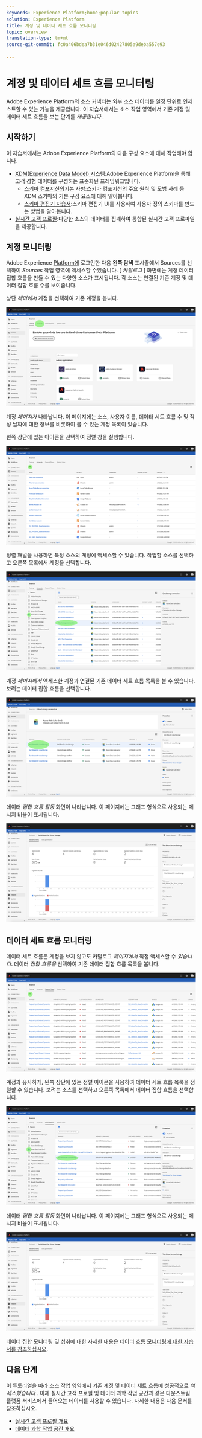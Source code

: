 ```yaml
---
keywords: Experience Platform;home;popular topics
solution: Experience Platform
title: 계정 및 데이터 세트 흐름 모니터링
topic: overview
translation-type: tm+mt
source-git-commit: fc0a406bdea7b31e046d02427805a9deba557e93

---
```



# 계정 및 데이터 세트 흐름 모니터링

Adobe Experience Platform의 소스 커넥터는 외부 소스 데이터를 일정 단위로 인제스트할 수 있는 기능을 제공합니다. 이 자습서에서는 소스 작업 영역에서 기존 계정 및 데이터 세트 흐름을 보는 단계를 *제공합니다* .

## 시작하기

이 자습서에서는 Adobe Experience Platform의 다음 구성 요소에 대해 작업해야 합니다.

- [XDM(Experience Data Model) 시스템](../../../xdm/home.md):Adobe Experience Platform을 통해 고객 경험 데이터를 구성하는 표준화된 프레임워크입니다.
   - [스키마 컴포지션의](../../../xdm/schema/composition.md)기본 사항:스키마 컴포지션의 주요 원칙 및 모범 사례 등 XDM 스키마의 기본 구성 요소에 대해 알아봅니다.
   - [스키마 편집기 자습서](../../../xdm/tutorials/create-schema-ui.md):스키마 편집기 UI를 사용하여 사용자 정의 스키마를 만드는 방법을 알아봅니다.
- [실시간 고객 프로필](../../../profile/home.md):다양한 소스의 데이터를 집계하여 통합된 실시간 고객 프로파일을 제공합니다.

## 계정 모니터링

Adobe Experience <a href="https://platform.adobe.com" target="_blank">Platform에</a> 로그인한 다음 **왼쪽 탐색** 표시줄에서 Sources를 선택하여 *Sources* 작업 영역에 액세스할 수있습니다. [ *카탈로그* ] 화면에는 계정 데이터 집합 흐름을 만들 수 있는 다양한 소스가 표시됩니다. 각 소스는 연결된 기존 계정 및 데이터 집합 흐름 수를 보여줍니다.

상단 *헤더에서* 계정을 선택하여 기존 계정을 봅니다.

![카탈로그](../../images/tutorials/monitor/catalog.png)

계정 *페이지가* 나타납니다. 이 페이지에는 소스, 사용자 이름, 데이터 세트 흐름 수 및 작성 날짜에 대한 정보를 비롯하여 볼 수 있는 계정 목록이 있습니다.

왼쪽 상단에 있는 아이콘을 선택하여 정렬 창을 실행합니다.

![계정](../../images/tutorials/monitor/accounts-list.png)

정렬 패널을 사용하면 특정 소스의 계정에 액세스할 수 있습니다. 작업할 소스를 선택하고 오른쪽 목록에서 계정을 선택합니다.

![계정 선택](../../images/tutorials/monitor/accounts-sort.png)

계정 *페이지에서* 액세스한 계정과 연결된 기존 데이터 세트 흐름 목록을 볼 수 있습니다. 보려는 데이터 집합 흐름을 선택합니다.

![계정 페이지](../../images/tutorials/monitor/dataset-flows.png)

데이터 *집합 흐름 활동* 화면이 나타납니다. 이 페이지에는 그래프 형식으로 사용되는 메시지 비율이 표시됩니다.

![dataset-flow-activity](../../images/tutorials/monitor/dataset-flows-activity.png)

## 데이터 세트 흐름 모니터링

데이터 세트 흐름은 계정을 보지 않고도 카탈로그 *페이지에서* 직접 액세스할 수 *있습니다*. 데이터 *집합 흐름을* 선택하여 기존 데이터 집합 흐름 목록을 봅니다.

![데이터 세트 흐름](../../images/tutorials/monitor/dataset-flows-list.png)

계정과 유사하게, 왼쪽 상단에 있는 정렬 아이콘을 사용하여 데이터 세트 흐름 목록을 정렬할 수 있습니다. 보려는 소스를 선택하고 오른쪽 목록에서 데이터 집합 흐름을 선택합니다.

![select-dataset-flow](../../images/tutorials/monitor/dataset-flows-sort.png)

데이터 *집합 흐름 활동* 화면이 나타납니다. 이 페이지에는 그래프 형식으로 사용되는 메시지 비율이 표시됩니다.

![dataset-flow-activity](../../images/tutorials/monitor/dataset-flows-activity.png)

데이터 집합 모니터링 및 섭취에 대한 자세한 내용은 데이터 흐름 [모니터링에 대한 자습서를 참조하십시오](../../../ingestion/quality/monitor-data-flows.md).

## 다음 단계

이 튜토리얼을 따라 소스 작업 영역에서 기존 계정 및 데이터 세트 흐름에 성공적으로 *액세스했습니다* . 이제 실시간 고객 프로필 및 데이터 과학 작업 공간과 같은 다운스트림 플랫폼 서비스에서 들어오는 데이터를 사용할 수 있습니다. 자세한 내용은 다음 문서를 참조하십시오.

- [실시간 고객 프로필 개요](../../../profile/home.md)
- [데이터 과학 작업 공간 개요](../../../data-science-workspace/home.md)